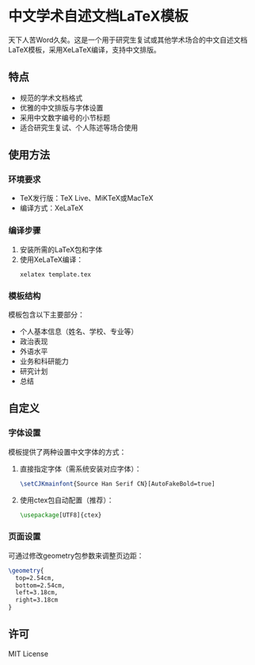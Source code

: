 # 中文学术自述文档LaTeX模板

天下人苦Word久矣。这是一个用于研究生复试或其他学术场合的中文自述文档LaTeX模板，采用XeLaTeX编译，支持中文排版。

## 特点

- 规范的学术文档格式
- 优雅的中文排版与字体设置
- 采用中文数字编号的小节标题
- 适合研究生复试、个人陈述等场合使用

## 使用方法

### 环境要求

- TeX发行版：TeX Live、MiKTeX或MacTeX
- 编译方式：XeLaTeX

### 编译步骤

1. 安装所需的LaTeX包和字体
2. 使用XeLaTeX编译：
   ```
   xelatex template.tex
   ```

### 模板结构

模板包含以下主要部分：
- 个人基本信息（姓名、学校、专业等）
- 政治表现
- 外语水平
- 业务和科研能力
- 研究计划
- 总结

## 自定义

### 字体设置

模板提供了两种设置中文字体的方式：
1. 直接指定字体（需系统安装对应字体）：
   ```latex
   \setCJKmainfont{Source Han Serif CN}[AutoFakeBold=true]
   ```

2. 使用ctex包自动配置（推荐）：
   ```latex
   \usepackage[UTF8]{ctex}
   ```

### 页面设置

可通过修改geometry包参数来调整页边距：
```latex
\geometry{
  top=2.54cm,
  bottom=2.54cm,
  left=3.18cm,
  right=3.18cm
}
```

## 许可

MIT License
